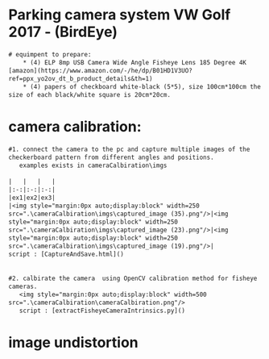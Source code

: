 # Parking camera system VW Golf 2017 - (BirdEye)

	# equimpent to prepare:
		* (4) ELP 8mp USB Camera Wide Angle Fisheye Lens 185 Degree 4K [amazon](https://www.amazon.com/-/he/dp/B01HD1V3UO?ref=ppx_yo2ov_dt_b_product_details&th=1)
		* (4) papers of checkboard white-black (5*5), size 100cm*100cm the size of each black/white square is 20cm*20cm.


# camera calibration:
	
	#1. connect the camera to the pc and capture multiple images of the checkerboard pattern from different angles and positions.
	   examples exists in cameraCalbiration\imgs

	|   |   |   |
	|:-:|:-:|:-:|
	|ex1|ex2|ex3|
	|<img style="margin:0px auto;display:block" width=250 src=".\cameraCalbiration\imgs\captured_image (35).png"/>|<img style="margin:0px auto;display:block" width=250 src=".\cameraCalbiration\imgs\captured_image (23).png"/>|<img style="margin:0px auto;display:block" width=250 src=".\cameraCalbiration\imgs\captured_image (19).png"/>|
	script : [CaptureAndSave.html]()


	#2. calbirate the camera  using OpenCV calibration method for fisheye cameras.
	   <img style="margin:0px auto;display:block" width=500 src=".\cameraCalbiration\cameraCalbiration.png"/>
	   script : [extractFisheyeCameraIntrinsics.py]()

# image undistortion